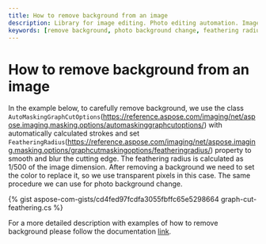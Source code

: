 ```yaml
---
title: How to remove background from an image
description: Library for image editing. Photo editing automation. Image manipulation by NET (C#) program. Removing photo background.
keywords: [remove background, photo background change, feathering radius, auto masking graph cut]
---
```


# How to remove background from an image

In the example below, to carefully remove background, we use the class `AutoMaskingGraphCutOptions`(https://reference.aspose.com/imaging/net/aspose.imaging.masking.options/automaskinggraphcutoptions/) with automatically calculated strokes and set `FeatheringRadius`(https://reference.aspose.com/imaging/net/aspose.imaging.masking.options/graphcutmaskingoptions/featheringradius/) property to smooth and blur the cutting edge. The feathering radius is calculated as 1/500 of the image dimension. After removing a background we need to set the color to replace it, so we use transparent pixels in this case. The same procedure we can use for photo background change.

{% gist aspose-com-gists/cd4fed97fcdfa3055fbffc65e5298664 graph-cut-feathering.cs %}

For a more detailed description with examples of how to remove background please follow the documentation [link](https://docs.aspose.com/imaging/net/removing-background-from-images/).
